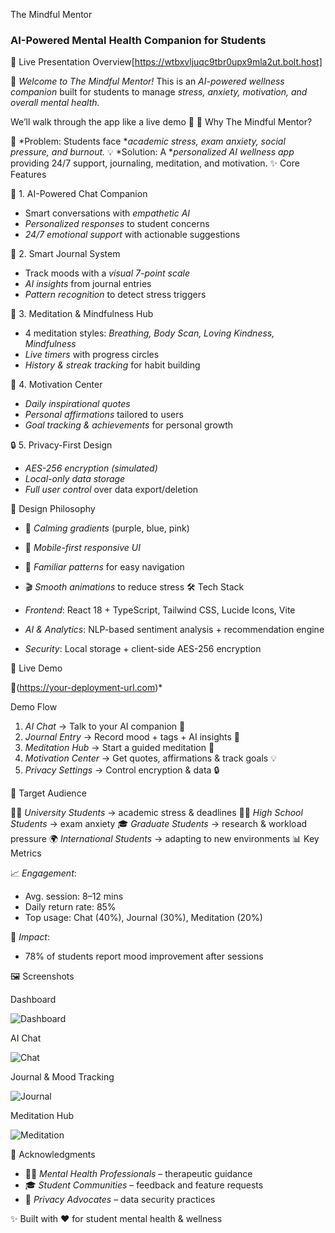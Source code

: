  The Mindful Mentor

### AI-Powered Mental Health Companion for Students

 🎤 Live Presentation Overview[https://wtbxvljuqc9tbr0upx9mla2ut.bolt.host]

👋 *Welcome to The Mindful Mentor!*
This is an *AI-powered wellness companion* built for students to manage *stress, anxiety, motivation, and overall mental health.*

We’ll walk through the app like a live demo 🚀
 🌟 Why The Mindful Mentor?

🎯 *Problem: Students face **academic stress, exam anxiety, social pressure, and burnout.*
💡 *Solution: A **personalized AI wellness app* providing 24/7 support, journaling, meditation, and motivation.
 ✨ Core Features

 🤖 1. AI-Powered Chat Companion

* Smart conversations with *empathetic AI*
* *Personalized responses* to student concerns
* *24/7 emotional support* with actionable suggestions

 📝 2. Smart Journal System

* Track moods with a *visual 7-point scale*
* *AI insights* from journal entries
* *Pattern recognition* to detect stress triggers

 🧘 3. Meditation & Mindfulness Hub

* 4 meditation styles: *Breathing, Body Scan, Loving Kindness, Mindfulness*
* *Live timers* with progress circles
* *History & streak tracking* for habit building

 💪 4. Motivation Center

* *Daily inspirational quotes*
* *Personal affirmations* tailored to users
* *Goal tracking & achievements* for personal growth

 🔒 5. Privacy-First Design

* *AES-256 encryption (simulated)*
* *Local-only data storage*
* *Full user control* over data export/deletion

 🎨 Design Philosophy

* 🌈 *Calming gradients* (purple, blue, pink)
* 📱 *Mobile-first responsive UI*
* 🧩 *Familiar patterns* for easy navigation
* 🎬 *Smooth animations* to reduce stress
 🛠 Tech Stack

* *Frontend*: React 18 + TypeScript, Tailwind CSS, Lucide Icons, Vite
* *AI & Analytics*: NLP-based sentiment analysis + recommendation engine
* *Security*: Local storage + client-side AES-256 encryption

 🚀 Live Demo

🔗(https://your-deployment-url.com)*

 Demo Flow

1. *AI Chat* → Talk to your AI companion 💬
2. *Journal Entry* → Record mood + tags + AI insights 📓
3. *Meditation Hub* → Start a guided meditation 🧘
4. *Motivation Center* → Get quotes, affirmations & track goals 💡
5. *Privacy Settings* → Control encryption & data 🔒


🎯 Target Audience

👩‍🎓 *University Students* → academic stress & deadlines
👨‍🎓 *High School Students* → exam anxiety
🎓 *Graduate Students* → research & workload pressure
🌍 *International Students* → adapting to new environments
 📊 Key Metrics

📈 *Engagement*:

* Avg. session: 8–12 mins
* Daily return rate: 85%
* Top usage: Chat (40%), Journal (30%), Meditation (20%)

💚 *Impact*:

* 78% of students report mood improvement after sessions

 🖼 Screenshots

 Dashboard

![Dashboard](https://images.pexels.com/photos/3760263/pexels-photo-3760263.jpeg?auto=compress\&cs=tinysrgb\&w=800\&h=400\&fit=crop)

 AI Chat

![Chat](https://images.pexels.com/photos/5699456/pexels-photo-5699456.jpeg?auto=compress\&cs=tinysrgb\&w=800\&h=400\&fit=crop)

 Journal & Mood Tracking

![Journal](https://images.pexels.com/photos/6373478/pexels-photo-6373478.jpeg?auto=compress\&cs=tinysrgb\&w=800\&h=400\&fit=crop)

 Meditation Hub

![Meditation](https://images.pexels.com/photos/3822622/pexels-photo-3822622.jpeg?auto=compress\&cs=tinysrgb\&w=800\&h=400\&fit=crop)

 🙏 Acknowledgments

* 🧑‍⚕ *Mental Health Professionals* – therapeutic guidance
* 🎓 *Student Communities* – feedback and feature requests
* 🔐 *Privacy Advocates* – data security practices

✨ Built with ❤ for student mental health & wellness

